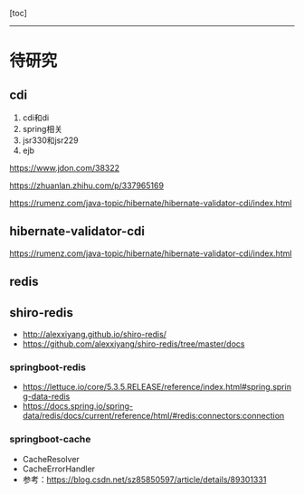 [toc]

---

# 待研究

## cdi

1. cdi和di
2. spring相关
3. jsr330和jsr229
4. ejb

https://www.jdon.com/38322

https://zhuanlan.zhihu.com/p/337965169

https://rumenz.com/java-topic/hibernate/hibernate-validator-cdi/index.html



## hibernate-validator-cdi

https://rumenz.com/java-topic/hibernate/hibernate-validator-cdi/index.html





## redis

## shiro-redis

- http://alexxiyang.github.io/shiro-redis/
- https://github.com/alexxiyang/shiro-redis/tree/master/docs

### springboot-redis

- https://lettuce.io/core/5.3.5.RELEASE/reference/index.html#spring.spring-data-redis
- https://docs.spring.io/spring-data/redis/docs/current/reference/html/#redis:connectors:connection

### springboot-cache
- CacheResolver
- CacheErrorHandler
- 参考：https://blog.csdn.net/sz85850597/article/details/89301331